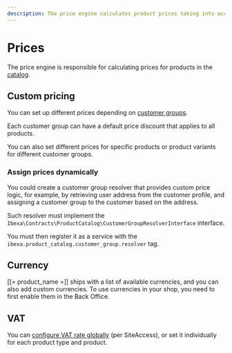```yaml
---
description: The price engine calculates product prices taking into account customer groups, currencies and taxes.
---
```


# Prices

The price engine is responsible for calculating prices for products in the [catalog](pim.md).

## Custom pricing

You can set up different prices depending on [customer groups](customer_groups.md).

Each customer group can have a default price discount that applies to all products.

You can also set different prices for specific products or product variants for different customer groups.

### Assign prices dynamically

You could create a customer group resolver that provides custom price logic, 
for example, by retrieving user address from the customer profile, and assigning 
a customer group to the customer based on the address. 

Such resolver must implement the `Ibexa\Contracts\ProductCatalog\CustomerGroupResolverInterface` 
interface. 

You must then register it as a service with the `ibexa.product_catalog.customer_group.resolver` tag.

## Currency

[[= product_name =]] ships with a list of available currencies, and you can also add custom currencies.
To use currencies in your shop, you need to first enable them in the Back Office.

## VAT

You can [configure VAT rate globally](pim_configuration.md#vat-rates) (per SiteAccess),
or set it individually for each product type and product.
